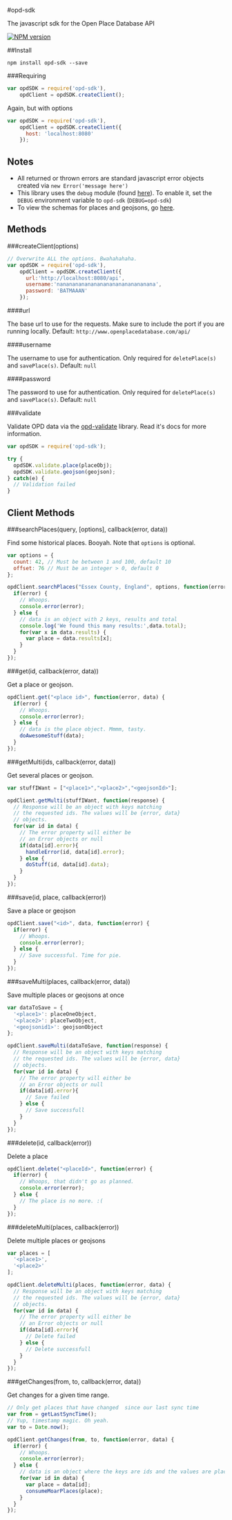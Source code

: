 #opd-sdk

The javascript sdk for the Open Place Database API

[![NPM version](https://badge.fury.io/js/opd-sdk.png)](http://badge.fury.io/js/opd-sdk)

##Install

`npm install opd-sdk --save`

###Requiring

````javascript
var opdSDK = require('opd-sdk'),
    opdClient = opdSDK.createClient();
````

Again, but with options

````javascript
var opdSDK = require('opd-sdk'),
    opdClient = opdSDK.createClient({
      host: 'localhost:8080'
    });
````

## Notes

* All returned or thrown errors are standard javascript error objects created via `new Error('message here')`
* This library uses the `debug` module (found [here](https://npmjs.org/package/debug)). To enable it, set the `DEBUG` environment variable to `opd-sdk` (`DEBUG=opd-sdk`)
* To view the schemas for places and geojsons, go [here](https://github.com/openplacedatabase/www).

## Methods

###createClient(options)

````javascript
// Overwrite ALL the options. Bwahahahaha.
var opdSDK = require('opd-sdk'),
    opdClient = opdSDK.createClient({
      url:'http://localhost:8080/api',
      username:'nananananananananananananananana',
      password: 'BATMAAAN'
    });
````

####url

The base url to use for the requests. Make sure to include the port if you are running locally.
Default: `http://www.openplacedatabase.com/api/`

####username

The username to use for authentication. Only required for `deletePlace(s)` and `savePlace(s)`.
Default: `null`

####password

The password to use for authentication. Only required for `deletePlace(s)` and `savePlace(s)`.
Default: `null`

###validate

Validate OPD data via the [opd-validate](https://github.com/openplacedatabase/validate) library. Read it's docs for more information.

````javascript
var opdSDK = require('opd-sdk');

try {
  opdSDK.validate.place(placeObj);
  opdSDK.validate.geojson(geojson);
} catch(e) {
  // Validation failed
}
````

## Client Methods

###searchPlaces(query, [options], callback(error, data))

Find some historical places. Booyah. Note that `options` is optional.
````javascript
var options = {
  count: 42, // Must be between 1 and 100, default 10
  offset: 76 // Must be an integer > 0, default 0
};

opdClient.searchPlaces("Essex County, England", options, function(error, data) {
  if(error) {
    // Whoops.
    console.error(error);
  } else {
    // data is an object with 2 keys, results and total
    console.log('We found this many results:',data.total);
    for(var x in data.results) {
      var place = data.results[x];
    }
  }
});
````

###get(id, callback(error, data))

Get a place or geojson.

````javascript
opdClient.get("<place id>", function(error, data) {
  if(error) {
    // Whoops.
    console.error(error);
  } else {
    // data is the place object. Mmmm, tasty.
    doAwesomeStuff(data);
  }
});
````

###getMulti(ids, callback(error, data))

Get several places or geojson.

````javascript
var stuffIWant = ["<place1>","<place2>","<geojsonId>"];

opdClient.getMulti(stuffIWant, function(response) {
  // Response will be an object with keys matching
  // the requested ids. The values will be {error, data}
  // objects.
  for(var id in data) {
    // The error property will either be
    // an Error objects or null
    if(data[id].error){
      handleError(id, data[id].error);
    } else {
      doStuff(id, data[id].data);
    }
  }
});
````

###save(id, place, callback(error))

Save a place or geojson

````javascript
opdClient.save("<id>", data, function(error) {
  if(error) {
    // Whoops.
    console.error(error);
  } else {
    // Save successful. Time for pie.
  }
});
````

###saveMulti(places, callback(error, data))

Save multiple places or geojsons at once

````javascript
var dataToSave = {
  '<place1>': placeOneObject,
  '<place2>': placeTwoObject,
  '<geojsonid1>': geojsonObject
};

opdClient.saveMulti(dataToSave, function(response) {
  // Response will be an object with keys matching
  // the requested ids. The values will be {error, data}
  // objects.
  for(var id in data) {
    // The error property will either be
    // an Error objects or null
    if(data[id].error){
      // Save failed
    } else {
      // Save successfull
    }
  }
});
````

###delete(id, callback(error))

Delete a place

````javascript
opdClient.delete("<placeId>", function(error) {
  if(error) {
    // Whoops, that didn't go as planned.
    console.error(error);
  } else {
    // The place is no more. :(
  }
});
````

###deleteMulti(places, callback(error))

Delete multiple places or geojsons

````javascript
var places = [
  '<place1>',
  '<place2>'
];

opdClient.deleteMulti(places, function(error, data) {
  // Response will be an object with keys matching
  // the requested ids. The values will be {error, data}
  // objects.
  for(var id in data) {
    // The error property will either be
    // an Error objects or null
    if(data[id].error){
      // Delete failed
    } else {
      // Delete successfull
    }
  }
});
````

###getChanges(from, to, callback(error, data))

Get changes for a given time range.

````javascript
// Only get places that have changed  since our last sync time
var from = getLastSyncTime();
// Yup, timestamp magic. Oh yeah.
var to = Date.now();

opdClient.getChanges(from, to, function(error, data) {
  if(error) {
    // Whoops.
    console.error(error);
  } else {
    // data is an object where the keys are ids and the values are places
    for(var id in data) {
      var place = data[id];
      consumeMoarPlaces(place);
    }
  }
});
````
